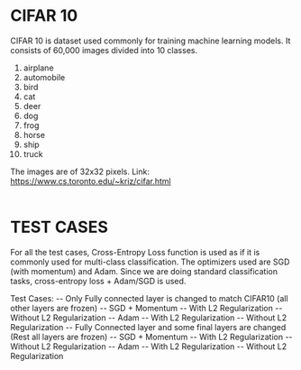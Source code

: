 # CIFAR 10 

CIFAR 10 is dataset used commonly for training machine learning models. It consists of 60,000 images divided into 10 classes. 

1. airplane
2. automobile
3. bird
4. cat
5. deer
6. dog
7. frog
8. horse
9. ship
10. truck

The images are of 32x32 pixels. Link: https://www.cs.toronto.edu/~kriz/cifar.html
<br>
<br>

# TEST CASES

For all the test cases, Cross-Entropy Loss function is used as if it is commonly used for multi-class classification. The optimizers used are SGD (with momentum) and Adam. Since we are doing standard classification tasks, cross-entropy loss + Adam/SGD is used.

Test Cases:
    -- Only Fully connected layer is changed to match CIFAR10 (all other layers are frozen)
        -- SGD + Momentum
            -- With L2 Regularization
            -- Without L2 Regularization
        -- Adam
            -- With L2 Regularization
            -- Without L2 Regularization
    -- Fully Connected layer and some final layers are changed (Rest all layers are frozen)
        -- SGD + Momentum
            -- With L2 Regularization
            -- Without L2 Regularization
        -- Adam
            -- With L2 Regularization
            -- Without L2 Regularization